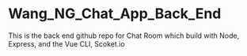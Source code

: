 # Wang_NG_Chat_App_Back_End
This is the back end github repo for Chat Room which build with Node, Express, and the Vue CLI, Scoket.io
